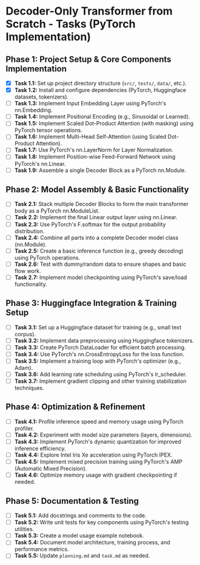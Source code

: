 # Decoder-Only Transformer from Scratch - Tasks (PyTorch Implementation)

## Phase 1: Project Setup & Core Components Implementation

- [X] **Task 1.1:** Set up project directory structure (`src/`, `tests/`, `data/`, etc.).
- [X] **Task 1.2:** Install and configure dependencies (PyTorch, Huggingface datasets, tokenizers).
- [ ] **Task 1.3:** Implement Input Embedding Layer using PyTorch's nn.Embedding.
- [ ] **Task 1.4:** Implement Positional Encoding (e.g., Sinusoidal or Learned).
- [ ] **Task 1.5:** Implement Scaled Dot-Product Attention (with masking) using PyTorch tensor operations.
- [ ] **Task 1.6:** Implement Multi-Head Self-Attention (using Scaled Dot-Product Attention).
- [ ] **Task 1.7:** Use PyTorch's nn.LayerNorm for Layer Normalization.
- [ ] **Task 1.8:** Implement Position-wise Feed-Forward Network using PyTorch's nn.Linear.
- [ ] **Task 1.9:** Assemble a single Decoder Block as a PyTorch nn.Module.

## Phase 2: Model Assembly & Basic Functionality

- [ ] **Task 2.1:** Stack multiple Decoder Blocks to form the main transformer body as a PyTorch nn.ModuleList.
- [ ] **Task 2.2:** Implement the final Linear output layer using nn.Linear.
- [ ] **Task 2.3:** Use PyTorch's F.softmax for the output probability distribution.
- [ ] **Task 2.4:** Combine all parts into a complete Decoder model class (nn.Module).
- [ ] **Task 2.5:** Create a basic inference function (e.g., greedy decoding) using PyTorch operations.
- [ ] **Task 2.6:** Test with dummy/random data to ensure shapes and basic flow work.
- [ ] **Task 2.7:** Implement model checkpointing using PyTorch's save/load functionality.

## Phase 3: Huggingface Integration & Training Setup

- [ ] **Task 3.1:** Set up a Huggingface dataset for training (e.g., small text corpus).
- [ ] **Task 3.2:** Implement data preprocessing using Huggingface tokenizers.
- [ ] **Task 3.3:** Create PyTorch DataLoader for efficient batch processing.
- [ ] **Task 3.4:** Use PyTorch's nn.CrossEntropyLoss for the loss function.
- [ ] **Task 3.5:** Implement a training loop with PyTorch's optimizer (e.g., Adam).
- [ ] **Task 3.6:** Add learning rate scheduling using PyTorch's lr_scheduler.
- [ ] **Task 3.7:** Implement gradient clipping and other training stabilization techniques.

## Phase 4: Optimization & Refinement

- [ ] **Task 4.1:** Profile inference speed and memory usage using PyTorch profiler.
- [ ] **Task 4.2:** Experiment with model size parameters (layers, dimensions).
- [ ] **Task 4.3:** Implement PyTorch's dynamic quantization for improved inference efficiency.
- [ ] **Task 4.4:** Explore Intel Iris Xe acceleration using PyTorch IPEX.
- [ ] **Task 4.5:** Implement mixed precision training using PyTorch's AMP (Automatic Mixed Precision).
- [ ] **Task 4.6:** Optimize memory usage with gradient checkpointing if needed.

## Phase 5: Documentation & Testing

- [ ] **Task 5.1:** Add docstrings and comments to the code.
- [ ] **Task 5.2:** Write unit tests for key components using PyTorch's testing utilities.
- [ ] **Task 5.3:** Create a model usage example notebook.
- [ ] **Task 5.4:** Document model architecture, training process, and performance metrics.
- [ ] **Task 5.5:** Update `planning.md` and `task.md` as needed.
